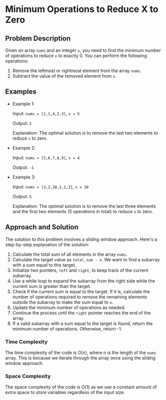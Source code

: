 # Minimum Operations to Reduce X to Zero

## Problem Description

Given an array `nums` and an integer `x`, you need to find the minimum number of operations to reduce `x` to exactly 0. You can perform the following operations:

1. Remove the leftmost or rightmost element from the array `nums`.
2. Subtract the value of the removed element from `x`.

## Examples

- Example 1:

  Input: `nums = [1,1,4,2,3]`, `x = 5`
  
  Output: `2`
  
  Explanation: The optimal solution is to remove the last two elements to reduce `x` to zero.

- Example 2:

  Input: `nums = [5,6,7,8,9]`, `x = 4`
  
  Output: `-1`
  
- Example 3:

  Input: `nums = [3,2,20,1,1,3]`, `x = 10`
  
  Output: `5`
  
  Explanation: The optimal solution is to remove the last three elements and the first two elements (5 operations in total) to reduce `x` to zero.

## Approach and Solution 

The solution to this problem involves a sliding window approach. Here's a step-by-step explanation of the solution:

1. Calculate the total sum of all elements in the array `nums`.
2. Calculate the target value as `total_sum - x`. We want to find a subarray with a sum equal to this target.
3. Initialize two pointers, `left` and `right`, to keep track of the current subarray.
4. Use a while loop to expand the subarray from the right side while the current sum is greater than the target.
5. Check if the current sum is equal to the target. If it is, calculate the number of operations required to remove the remaining elements outside the subarray to make the sum equal to `x`.
6. Update the minimum number of operations as needed.
7. Continue the process until the `right` pointer reaches the end of the array.
8. If a valid subarray with a sum equal to the target is found, return the minimum number of operations. Otherwise, return -1.

### Time Complexity

The time complexity of the code is O(n), where n is the length of the `nums` array. This is because we iterate through the array once using the sliding window approach.

### Space Complexity

The space complexity of the code is O(1) as we use a constant amount of extra space to store variables regardless of the input size.

